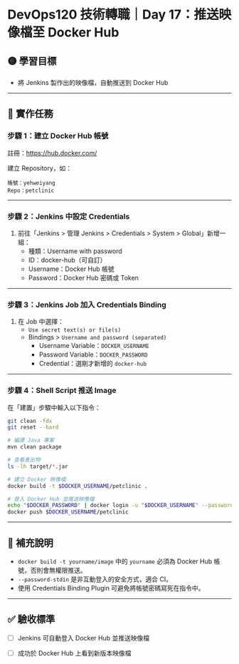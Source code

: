 # DevOps120 技術轉職｜Day 17：推送映像檔至 Docker Hub

## 🟡 學習目標

- 將 Jenkins 製作出的映像檔，自動推送到 Docker Hub

---

## 🧪 實作任務

### 步驟 1：建立 Docker Hub 帳號

註冊：https://hub.docker.com/

建立 Repository，如：
```
帳號：yehweiyang
Repo：petclinic
```

---

### 步驟 2：Jenkins 中設定 Credentials

1. 前往「Jenkins > 管理 Jenkins > Credentials > System > Global」新增一組：
   - 種類：Username with password
   - ID：docker-hub（可自訂）
   - Username：Docker Hub 帳號
   - Password：Docker Hub 密碼或 Token

---

### 步驟 3：Jenkins Job 加入 Credentials Binding

1. 在 Job 中選擇：
   - `Use secret text(s) or file(s)`
   - Bindings > `Username and password (separated)`
     - Username Variable：`DOCKER_USERNAME`
     - Password Variable：`DOCKER_PASSWORD`
     - Credential：選剛才新增的 `docker-hub`

---

### 步驟 4：Shell Script 推送 Image

在「建置」步驟中輸入以下指令：

```bash
git clean -fdx
git reset --hard

# 編譯 Java 專案
mvn clean package

# 查看產出物
ls -lh target/*.jar

# 建立 Docker 映像檔
docker build -t $DOCKER_USERNAME/petclinic .

# 登入 Docker Hub 並推送映像檔
echo "$DOCKER_PASSWORD" | docker login -u "$DOCKER_USERNAME" --password-stdin
docker push $DOCKER_USERNAME/petclinic
```

---

## 🧠 補充說明

- `docker build -t yourname/image` 中的 `yourname` 必須為 Docker Hub 帳號，否則會無權限推送。
- `--password-stdin` 是非互動登入的安全方式，適合 CI。
- 使用 Credentials Binding Plugin 可避免將帳號密碼寫死在指令中。

---

## ✅ 驗收標準

- [ ] Jenkins 可自動登入 Docker Hub 並推送映像檔
- [ ] 成功於 Docker Hub 上看到新版本映像檔

